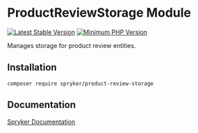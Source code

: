 # ProductReviewStorage Module
[![Latest Stable Version](https://poser.pugx.org/spryker/product-review-storage/v/stable.svg)](https://packagist.org/packages/spryker/product-review-storage)
[![Minimum PHP Version](https://img.shields.io/badge/php-%3E%3D%208.2-8892BF.svg)](https://php.net/)

Manages storage for product review entities.

## Installation

```
composer require spryker/product-review-storage
```

## Documentation

[Spryker Documentation](https://docs.spryker.com)
